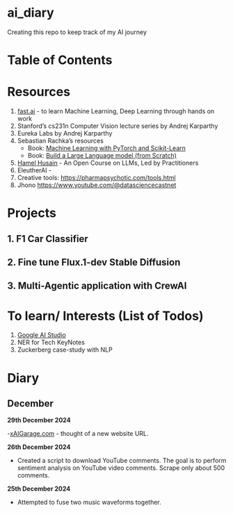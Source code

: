 # ai_diary
Creating this repo to keep track of my AI journey

# Table of Contents 




# Resources 
1. [fast.ai](https://course.fast.ai/) - to learn Machine Learning, Deep Learning through hands on work
2. Stanford’s cs231n Computer Vision lecture series by Andrej Karparthy
3. Eureka Labs by Andrej Karparthy
4. Sebastian Rachka’s resources
    - Book: [Machine Learning with PyTorch and Scikit-Learn](https://www.packtpub.com/en-us/product/machine-learning-with-pytorch-and-scikit-learn-9781801819312)
    - Book: [Build a Large Language model (from Scratch)](https://www.manning.com/books/build-a-large-language-model-from-scratch)
5. [Hamel Husain](https://hamel.dev/blog/posts/course/) - An Open Course on LLMs, Led by Practitioners
6. EleutherAI - 
7. Creative tools: https://pharmapsychotic.com/tools.html 
8. Jhono https://www.youtube.com/@datasciencecastnet

# Projects
## 1. F1 Car Classifier 
## 2. Fine tune Flux.1-dev Stable Diffusion
## 3. Multi-Agentic application with CrewAI  

# To learn/ Interests (List of Todos)
1. [Google AI Studio](https://aistudio.google.com/)
2. NER for Tech KeyNotes 
3. Zuckerberg case-study with NLP

# Diary

## December

**29th December 2024**

-[xAIGarage.com](https://xaigarage.com) - thought of a new website URL.

**26th December 2024**
- Created a script to download YouTube comments. The goal is to perform sentiment analysis on YouTube video comments.  Scrape only about 500 comments. 


**25th December 2024**
- Attempted to fuse two music waveforms together. 